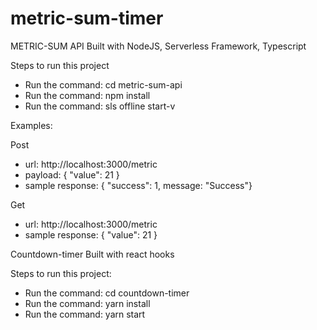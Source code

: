 # metric-sum-timer

   METRIC-SUM API
Built with NodeJS, Serverless Framework, Typescript

Steps to run this project
  - Run the command: cd metric-sum-api
  - Run the command: npm install
  - Run the command: sls offline start-v

Examples:

Post
 - url: http://localhost:3000/metric
 - payload: { "value": 21 }
 - sample response: { "success": 1, message: "Success"}

Get
 - url: http://localhost:3000/metric
 - sample response: { "value": 21 }


  Countdown-timer
Built with react hooks

Steps to run this project: 
  - Run the command: cd countdown-timer
  - Run the command: yarn install
  - Run the command: yarn start
